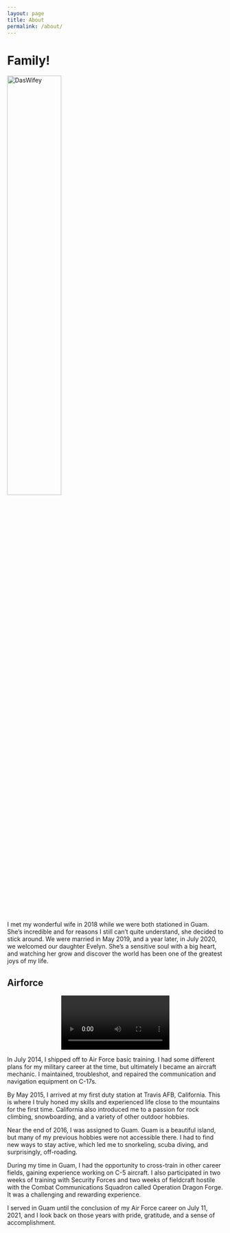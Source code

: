 ```yaml
---
layout: page
title: About
permalink: /about/
---
```


# Family!

  
<img src="{{ site.baseurl }}/assets/images/DasWifey.jpg" alt="DasWifey" width="50%">

I met my wonderful wife in 2018 while we were both stationed in Guam. She’s incredible and for reasons I still can’t quite understand, she decided to stick around. We were married in May 2019, and a year later, in July 2020, we welcomed our daughter Evelyn. She’s a sensitive soul with a big heart, and watching her grow and discover the world has been one of the greatest joys of my life.

## Airforce

<p align="center">
  <video width="50%" controls>
    <source src="/assets/video/airforce.mp4" type="video/mp4">
  </video>
</p>

In July 2014, I shipped off to Air Force basic training. I had some different plans for my military career at the time, but ultimately I became an aircraft mechanic. I maintained, troubleshot, and repaired the communication and navigation equipment on C-17s.

By May 2015, I arrived at my first duty station at Travis AFB, California. This is where I truly honed my skills and experienced life close to the mountains for the first time. California also introduced me to a passion for rock climbing, snowboarding, and a variety of other outdoor hobbies.

Near the end of 2016, I was assigned to Guam. Guam is a beautiful island, but many of my previous hobbies were not accessible there. I had to find new ways to stay active, which led me to snorkeling, scuba diving, and surprisingly, off-roading.

During my time in Guam, I had the opportunity to cross-train in other career fields, gaining experience working on C-5 aircraft. I also participated in two weeks of training with Security Forces and two weeks of fieldcraft hostile with the Combat Communications Squadron called Operation Dragon Forge. It was a challenging and rewarding experience.

I served in Guam until the conclusion of my Air Force career on July 11, 2021, and I look back on those years with pride, gratitude, and a sense of accomplishment.
